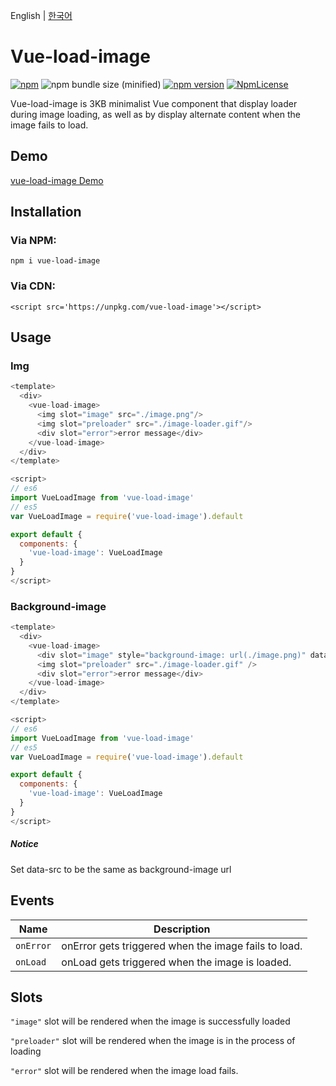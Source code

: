 English | [한국어](./README-ko.md)

# Vue-load-image
 [![npm](https://img.shields.io/npm/dt/vue-load-image.svg)](https://www.npmjs.com/package/vue-load-image) ![npm bundle size (minified)](https://img.shields.io/bundlephobia/min/vue-load-image.svg) [![npm version](https://img.shields.io/npm/v/vue-load-image.svg?style=flat)](https://www.npmjs.com/package/vue-load-image) [![NpmLicense](https://img.shields.io/npm/l/vue-load-image.svg)](https://github.com/john015/vue-load-image/blob/master/LICENSE)

Vue-load-image is 3KB minimalist Vue component that display loader during image loading, as well as by display alternate content when the image fails to load.

## Demo

[vue-load-image Demo](https://john015.github.io/vue-load-image/)

## Installation

### Via NPM:

`npm i vue-load-image`

### Via CDN:

```
<script src='https://unpkg.com/vue-load-image'></script>
```

## Usage

### Img

```js
<template>
  <div>
    <vue-load-image>
      <img slot="image" src="./image.png"/>
      <img slot="preloader" src="./image-loader.gif"/>
      <div slot="error">error message</div>
    </vue-load-image>
  </div>
</template>

<script>
// es6
import VueLoadImage from 'vue-load-image'
// es5
var VueLoadImage = require('vue-load-image').default

export default {
  components: {
    'vue-load-image': VueLoadImage
  }
}
</script>
```

### Background-image

```js
<template>
  <div>
    <vue-load-image>
      <div slot="image" style="background-image: url(./image.png)" data-src='./image.png' />
      <img slot="preloader" src="./image-loader.gif" />
      <div slot="error">error message</div>
    </vue-load-image>
  </div>
</template>

<script>
// es6
import VueLoadImage from 'vue-load-image'
// es5
var VueLoadImage = require('vue-load-image').default

export default {
  components: {
    'vue-load-image': VueLoadImage
  }
}
</script>
```

##### Notice

Set data-src to be the same as background-image url

## Events

| Name      | Description                                          |
| --------- | ---------------------------------------------------- |
| `onError` | onError gets triggered when the image fails to load. |
| `onLoad`  | onLoad gets triggered when the image is loaded.      |

## Slots

`"image"` slot will be rendered when the image is successfully loaded

`"preloader"` slot will be rendered when the image is in the process of loading

`"error"` slot will be rendered when the image load fails.
